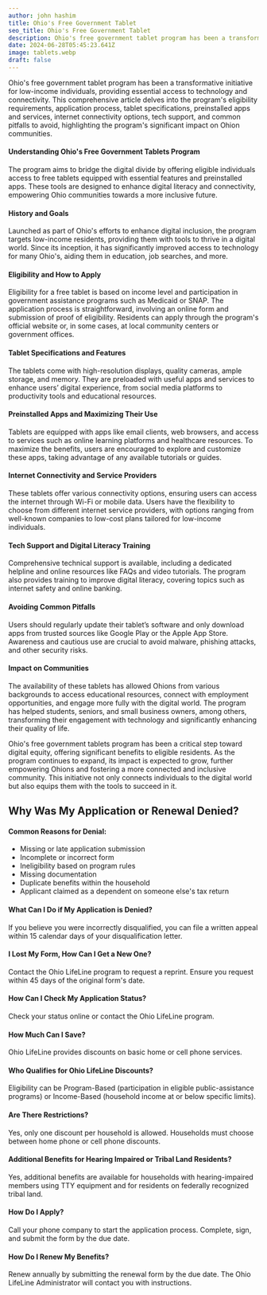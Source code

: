 ```yaml
---
author: john hashim
title: Ohio's Free Government Tablet 
seo_title: Ohio's Free Government Tablet 
description: Ohio's free government tablet program has been a transformative initiative for low-income individuals, providing essential access to technology and connectivity.
date: 2024-06-28T05:45:23.641Z
image: tablets.webp
draft: false
---
```


Ohio's free government tablet program has been a transformative initiative for low-income individuals, providing essential access to technology and connectivity. This comprehensive article delves into the program's eligibility requirements, application process, tablet specifications, preinstalled apps and services, internet connectivity options, tech support, and common pitfalls to avoid, highlighting the program's significant impact on Ohion communities.

#### Understanding Ohio's Free Government Tablets Program

The program aims to bridge the digital divide by offering eligible individuals access to free tablets equipped with essential features and preinstalled apps. These tools are designed to enhance digital literacy and connectivity, empowering Ohio communities towards a more inclusive future.

#### History and Goals

Launched as part of Ohio's efforts to enhance digital inclusion, the program targets low-income residents, providing them with tools to thrive in a digital world. Since its inception, it has significantly improved access to technology for many Ohio's, aiding them in education, job searches, and more.

#### Eligibility and How to Apply

Eligibility for a free tablet is based on income level and participation in government assistance programs such as Medicaid or SNAP. The application process is straightforward, involving an online form and submission of proof of eligibility. Residents can apply through the program's official website or, in some cases, at local community centers or government offices.

#### Tablet Specifications and Features

The tablets come with high-resolution displays, quality cameras, ample storage, and memory. They are preloaded with useful apps and services to enhance users’ digital experience, from social media platforms to productivity tools and educational resources.

#### Preinstalled Apps and Maximizing Their Use

Tablets are equipped with apps like email clients, web browsers, and access to services such as online learning platforms and healthcare resources. To maximize the benefits, users are encouraged to explore and customize these apps, taking advantage of any available tutorials or guides.

#### Internet Connectivity and Service Providers

These tablets offer various connectivity options, ensuring users can access the internet through Wi-Fi or mobile data. Users have the flexibility to choose from different internet service providers, with options ranging from well-known companies to low-cost plans tailored for low-income individuals.

#### Tech Support and Digital Literacy Training

Comprehensive technical support is available, including a dedicated helpline and online resources like FAQs and video tutorials. The program also provides training to improve digital literacy, covering topics such as internet safety and online banking.

#### Avoiding Common Pitfalls

Users should regularly update their tablet’s software and only download apps from trusted sources like Google Play or the Apple App Store. Awareness and cautious use are crucial to avoid malware, phishing attacks, and other security risks.

#### Impact on Communities

The availability of these tablets has allowed Ohions from various backgrounds to access educational resources, connect with employment opportunities, and engage more fully with the digital world. The program has helped students, seniors, and small business owners, among others, transforming their engagement with technology and significantly enhancing their quality of life.


Ohio's free government tablets program has been a critical step toward digital equity, offering significant benefits to eligible residents. As the program continues to expand, its impact is expected to grow, further empowering Ohions and fostering a more connected and inclusive community. This initiative not only connects individuals to the digital world but also equips them with the tools to succeed in it.


## Why Was My Application or Renewal Denied?

#### Common Reasons for Denial:
- Missing or late application submission
- Incomplete or incorrect form
- Ineligibility based on program rules
- Missing documentation
- Duplicate benefits within the household
- Applicant claimed as a dependent on someone else's tax return

#### What Can I Do if My Application is Denied?

If you believe you were incorrectly disqualified, you can file a written appeal within 15 calendar days of your disqualification letter.

#### I Lost My Form, How Can I Get a New One?

Contact the Ohio LifeLine program to request a reprint. Ensure you request within 45 days of the original form's date.

#### How Can I Check My Application Status?

Check your status online or contact the Ohio LifeLine program.

#### How Much Can I Save?

Ohio LifeLine provides discounts on basic home or cell phone services.

#### Who Qualifies for Ohio LifeLine Discounts?

Eligibility can be Program-Based (participation in eligible public-assistance programs) or Income-Based (household income at or below specific limits).

#### Are There Restrictions?

Yes, only one discount per household is allowed. Households must choose between home phone or cell phone discounts.

#### Additional Benefits for Hearing Impaired or Tribal Land Residents?

Yes, additional benefits are available for households with hearing-impaired members using TTY equipment and for residents on federally recognized tribal land.

#### How Do I Apply?

Call your phone company to start the application process. Complete, sign, and submit the form by the due date.

#### How Do I Renew My Benefits?

Renew annually by submitting the renewal form by the due date. The Ohio LifeLine Administrator will contact you with instructions.
